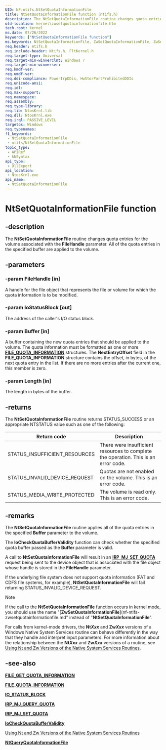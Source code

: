 ```yaml
---
UID: NF:ntifs.NtSetQuotaInformationFile
title: NtSetQuotaInformationFile function (ntifs.h)
description: The NtSetQuotaInformationFile routine changes quota entries for the volume associated with the FileHandle parameter.
old-location: kernel\zwsetquotainformationfile.htm
tech.root: kernel
ms.date: 07/26/2022
keywords: ["NtSetQuotaInformationFile function"]
ms.keywords: NtSetQuotaInformationFile, ZwSetQuotaInformationFile, ZwSetQuotaInformationFile routine [Kernel-Mode Driver Architecture], k111_87b6e79e-ecd9-47ff-8f0c-7502fc82b8af.xml, kernel.zwsetquotainformationfile, ntifs/NtSetQuotaInformationFile, ntifs/ZwSetQuotaInformationFile
req.header: ntifs.h
req.include-header: Ntifs.h, FltKernel.h
req.target-type: Universal
req.target-min-winverclnt: Windows 7
req.target-min-winversvr: 
req.kmdf-ver: 
req.umdf-ver: 
req.ddi-compliance: PowerIrpDDis, HwStorPortProhibitedDDIs
req.unicode-ansi: 
req.idl: 
req.max-support: 
req.namespace: 
req.assembly: 
req.type-library: 
req.lib: NtosKrnl.lib
req.dll: NtosKrnl.exe
req.irql: PASSIVE_LEVEL
targetos: Windows
req.typenames: 
f1_keywords:
 - NtSetQuotaInformationFile
 - ntifs/NtSetQuotaInformationFile
topic_type:
 - APIRef
 - kbSyntax
api_type:
 - DllExport
api_location:
 - NtosKrnl.exe
api_name:
 - NtSetQuotaInformationFile
---
```


# NtSetQuotaInformationFile function

## -description

The **NtSetQuotaInformationFile** routine changes quota entries for the volume associated with the **FileHandle** parameter. All of the quota entries in the specified buffer are applied to the volume.

## -parameters

### -param FileHandle [in]

A handle for the file object that represents the file or volume for which the quota information is to be modified.

### -param IoStatusBlock [out]

The address of the caller's I/O status block.

### -param Buffer [in]

A buffer containing the new quota entries that should be applied to the volume. The quota information must be formatted as one or more [**FILE_QUOTA_INFORMATION**](ns-ntifs-_file_quota_information.md) structures. The **NextEntryOffset** field in the **FILE_QUOTA_INFORMATION** structure contains the offset, in bytes, of the next quota entry in the list. If there are no more entries after the current one, this member is zero.

### -param Length [in]

The length in bytes of the buffer.

## -returns

The **NtSetQuotaInformationFile** routine returns STATUS_SUCCESS or an appropriate NTSTATUS value such as one of the following:

| Return code | Description |
| ----------- | ----------- |
| STATUS_INSUFFICIENT_RESOURCES | There were insufficient resources to complete the operation. This is an error code. |
| STATUS_INVALID_DEVICE_REQUEST | Quotas are not enabled on the volume. This is an error code. |
| STATUS_MEDIA_WRITE_PROTECTED  | The volume is read only. This is an error code. |

## -remarks

The **NtSetQuotaInformationFile** routine applies all of the quota entries in the specified **Buffer** parameter to the volume.

The **IoCheckQuotaBufferValidity** function can check whether the specified quota buffer passed as the **Buffer** parameter is valid.

A call to **NtSetQuotaInformationFile** will result in an [**IRP_MJ_SET_QUOTA**](/windows-hardware/drivers/ifs/irp-mj-set-quota) request being sent to the device object that is associated with the file object whose handle is stored in the **FileHandle** parameter.

If the underlying file system does not support quota information (FAT and CDFS file systems, for example), **NtSetQuotaInformationFile** will fail returning STATUS_INVALID_DEVICE_REQUEST.

> [!NOTE]
> If the call to the **NtSetQuotaInformationFile** function occurs in kernel mode, you should use the name "[**ZwSetQuotaInformationFile**](nf-ntifs-zwsetquotainformationfile.md" instead of "**NtSetQuotaInformationFile**".

For calls from kernel-mode drivers, the **Nt*Xxx*** and **Zw*Xxx*** versions of a Windows Native System Services routine can behave differently in the way that they handle and interpret input parameters. For more information about the relationship between the **Nt*Xxx*** and **Zw*Xxx*** versions of a routine, see [Using Nt and Zw Versions of the Native System Services Routines](/windows-hardware/drivers/kernel/using-nt-and-zw-versions-of-the-native-system-services-routines).

## -see-also

[**FILE_GET_QUOTA_INFORMATION**](ns-ntifs-_file_get_quota_information.md)

[**FILE_QUOTA_INFORMATION**](ns-ntifs-_file_quota_information.md)

[**IO_STATUS_BLOCK**](../wdm/ns-wdm-_io_status_block.md)

[**IRP_MJ_QUERY_QUOTA**](/windows-hardware/drivers/ifs/irp-mj-query-quota)

[**IRP_MJ_SET_QUOTA**](/windows-hardware/drivers/ifs/irp-mj-set-quota)

[**IoCheckQuotaBufferValidity**](nf-ntifs-iocheckquotabuffervalidity.md)

[Using Nt and Zw Versions of the Native System Services Routines](/windows-hardware/drivers/kernel/using-nt-and-zw-versions-of-the-native-system-services-routines)

[**NtQueryQuotaInformationFile**](nf-ntifs-ntqueryquotainformationfile.md)

